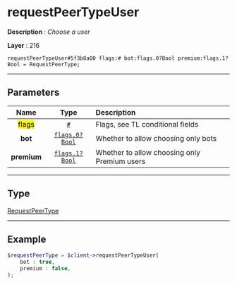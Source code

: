 # requestPeerTypeUser

**Description** : *Choose a user*

**Layer** : 216

```tl
requestPeerTypeUser#5f3b8a00 flags:# bot:flags.0?Bool premium:flags.1?Bool = RequestPeerType;
```

---

## Parameters

| Name | Type | Description |
| :---: | :---: | :--- |
| <mark>flags</mark> | [`#`](type/#) | Flags, see TL conditional fields |
| **bot** | [`flags.0?Bool`](type/Bool) | Whether to allow choosing only bots |
| **premium** | [`flags.1?Bool`](type/Bool) | Whether to allow choosing only Premium users |

---

## Type

[RequestPeerType](type/RequestPeerType)

---

## Example

```php
$requestPeerType = $client->requestPeerTypeUser(
	bot : true,
	premium : false,
);
```